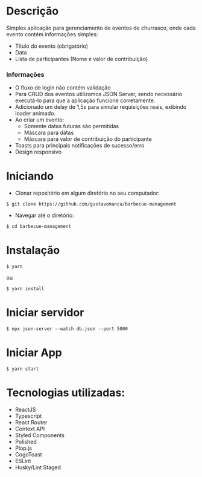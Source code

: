 # Descrição

Simples aplicação para gerenciamento de eventos de churrasco, onde cada evento contém informações simples:

- Título do evento (obrigatório)
- Data
- Lista de participantes (Nome e valor de contribuição)

### Informações
- O fluxo de login não contém validação
- Para CRUD dos eventos utilizamos JSON Server, sendo necessário executá-lo para que a aplicação funcione corretamente. 
- Adicionado um delay de 1,5s para simular requisições reais, exibindo loader animado.
- Ao criar um evento:
  - Somente datas futuras são permitidas
  - Máscara para datas
  - Máscara para valor de contribuição do participante
- Toasts para principais notificações de sucesso/erro
- Design responsivo

# Iniciando

- Clonar repositório em algum diretório no seu computador:

```
$ git clone https://github.com/gustavomanca/barbecue-management
```

- Navegar até o diretório: 

```
$ cd barbecue-management
```

# Instalação

``` 
$ yarn
```
ou
```
$ yarn install
```

# Iniciar servidor
```
$ npx json-server --watch db.json --port 5000
```

# Iniciar App

```
$ yarn start
```

# Tecnologias utilizadas:
- ReactJS
- Typescript
- React Router
- Context API
- Styled Components
- Polished
- Plop.js
- CogoToast
- ESLint
- Husky/Lint Staged

